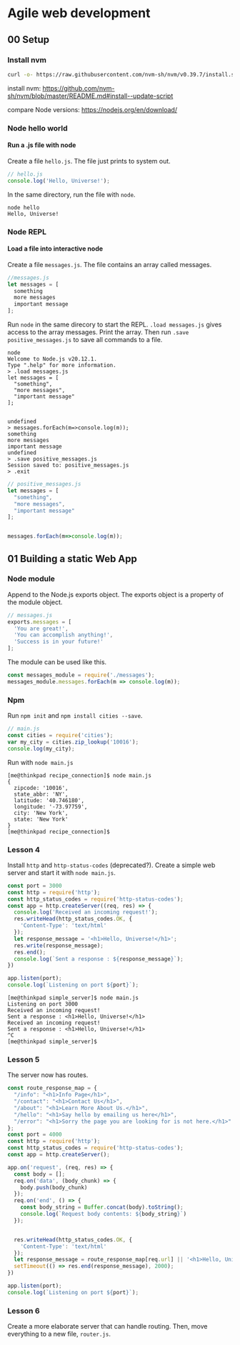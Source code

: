 # Agile web development

## 00 Setup

### Install nvm

```bash
curl -o- https://raw.githubusercontent.com/nvm-sh/nvm/v0.39.7/install.sh | bash
```

install nvm: <https://github.com/nvm-sh/nvm/blob/master/README.md#install--update-script>

compare Node versions: <https://nodejs.org/en/download/>

### Node hello world

#### Run a .js file with node

Create a file `hello.js`. The file just prints to system out.

```javascript
// hello.js
console.log('Hello, Universe!');
```

In the same directory, run the file with `node`.

```console
node hello
Hello, Universe!
```

### Node REPL

#### Load a file into interactive node

Create a file `messages.js`. The file contains an array called messages.

```javascript
//messages.js
let messages = [
  something
  more messages
  important message
];
```

Run `node` in the same direcory to start the REPL. `.load messages.js` gives access to the array messages.
Print the array. Then run `.save positive_messages.js` to save all commands to a file.

```console
node
Welcome to Node.js v20.12.1.
Type ".help" for more information.
> .load messages.js
let messages = [
  "something",
  "more messages",
  "important message"
];


undefined
> messages.forEach(m=>console.log(m));
something
more messages
important message
undefined
> .save positive_messages.js
Session saved to: positive_messages.js
> .exit
```

```javascript
// positive_messages.js
let messages = [
  "something",
  "more messages",
  "important message"
];


messages.forEach(m=>console.log(m));
```

## 01 Building a static Web App

### Node module

Append to the Node.js exports object. The exports object is a property of the module object.

```javascript
// messages.js
exports.messages = [
  'You are great!',
  'You can accomplish anything!',
  'Success is in your future!'
];
```

The module can be used like this.

```javascript
const messages_module = require('./messages');
messages_module.messages.forEach(m => console.log(m));
```

### Npm

Run `npm init` and `npm install cities --save`.

```javascript
// main.js
const cities = require('cities');
var my_city = cities.zip_lookup('10016');
console.log(my_city);
```

Run with `node main.js`

```console
[me@thinkpad recipe_connection]$ node main.js
{
  zipcode: '10016',
  state_abbr: 'NY',
  latitude: '40.746180',
  longitude: '-73.97759',
  city: 'New York',
  state: 'New York'
}
[me@thinkpad recipe_connection]$ 
```

### Lesson 4

Install `http` and `http-status-codes` (deprecated?). Create a simple web server and start it with `node main.js`.

```javascript
const port = 3000
const http = require('http');
const http_status_codes = require('http-status-codes');
const app = http.createServer((req, res) => {
  console.log('Received an incoming request!');
  res.writeHead(http_status_codes.OK, {
    'Content-Type': 'text/html'
  });
  let response_message = '<h1>Hello, Universe!</h1>';
  res.write(response_message);
  res.end();
  console.log(`Sent a response : ${response_message}`);
})

app.listen(port);
console.log(`Listening on port ${port}`);

```

```console
[me@thinkpad simple_server]$ node main.js
Listening on port 3000
Received an incoming request!
Sent a response : <h1>Hello, Universe!</h1>
Received an incoming request!
Sent a response : <h1>Hello, Universe!</h1>
^C
[me@thinkpad simple_server]$ 
```

### Lesson 5

The server now has routes.

```javascript
const route_response_map = {
  "/info": "<h1>Info Page</h1>",
  "/contact": "<h1>Contact Us</h1>",
  "/about": "<h1>Learn More About Us.</h1>",
  "/hello": "<h1>Say hello by emailing us here</h1>",
  "/error": "<h1>Sorry the page you are looking for is not here.</h1>"
};
const port = 4000
const http = require('http');
const http_status_codes = require('http-status-codes');
const app = http.createServer();

app.on('request', (req, res) => {
  const body = [];
  req.on('data', (body_chunk) => {
    body.push(body_chunk)
  });
  req.on('end', () => {
    const body_string = Buffer.concat(body).toString();
    console.log(`Request body contents: ${body_string}`)
  });


  res.writeHead(http_status_codes.OK, {
    'Content-Type': 'text/html'
  });
  let response_message = route_response_map[req.url] || '<h1>Hello, Universe!</h1>';
  setTimeout(() => res.end(response_message), 2000);
})

app.listen(port);
console.log(`Listening on port ${port}`);

```

### Lesson 6

Create a more elaborate server that can handle routing. Then, move everything to a new file, `router.js`.
